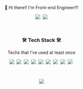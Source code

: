 
<p align="center"> 👋 Hi there!! I'm Front-end Engineer!!!  </p>
<p align="center">
  <a href="https://velog.io/@h1225hs"><img src="https://img.shields.io/badge/Tech%20Blog-11B48A?style=flat-square&logo=Vimeo&logoColor=white&link=https://velog.io/@woo0_hooo"/></a>&nbsp
  <a href="mailto:h1225hs@gmail.com"><img src="https://img.shields.io/badge/Gmail-d14836?style=flat-square&logo=Gmail&logoColor=white&link=as5427072@gmail.com"/></a>
</p>
<br>
<h3 align="center">🛠 Tech Stack 🛠</h3>

<p align="center"> Techs that I've used at least once </p>

<p align="center">
  <img src="https://img.shields.io/badge/Javascript-ffb13b?style=flat-square&logo=javascript&logoColor=white"/></a>&nbsp 
  <img src="https://img.shields.io/badge/Typescript-3178C6?style=flat-square&logo=typescript&logoColor=white"/></a>&nbsp 
  <img src="https://img.shields.io/badge/css-1572B6?style=flat-square&logo=css3&logoColor=white"/></a>&nbsp 
  <img src="https://img.shields.io/badge/html-E34F26?style=flat-square&logo=html5&logoColor=white"/></a>&nbsp 
  <img src="https://img.shields.io/badge/React-61DAFB?style=flat-square&logo=react&logoColor=white"/></a>&nbsp
  <img src="https://img.shields.io/badge/ReactNative-61DAFB?style=flat-square&logo=react&logoColor=white"/></a>&nbsp 
  <img src="https://img.shields.io/badge/Next.js-000000?style=flat-square&logo=nextdotjs&logoColor=white"/></a>&nbsp 
  <img src="https://img.shields.io/badge/GraphQL-E10098?style=flat-square&logo=graphql&logoColor=white"/></a>&nbsp 
  <img src="https://img.shields.io/badge/PostgreSQL-4169E1?style=flat-square&logo=postgresql&logoColor=white"/></a>&nbsp 
  <br>
</p>

<br>

<p align="center">
<a href="https://hits.seeyoufarm.com"><img src="https://hits.seeyoufarm.com/api/count/incr/badge.svg?url=https%3A%2F%2Fgithub.com%2Fhyeseonhan&count_bg=%2379C83D&title_bg=%23555555&icon=&icon_color=%23E7E7E7&title=hits&edge_flat=false"/></a>
</p>
